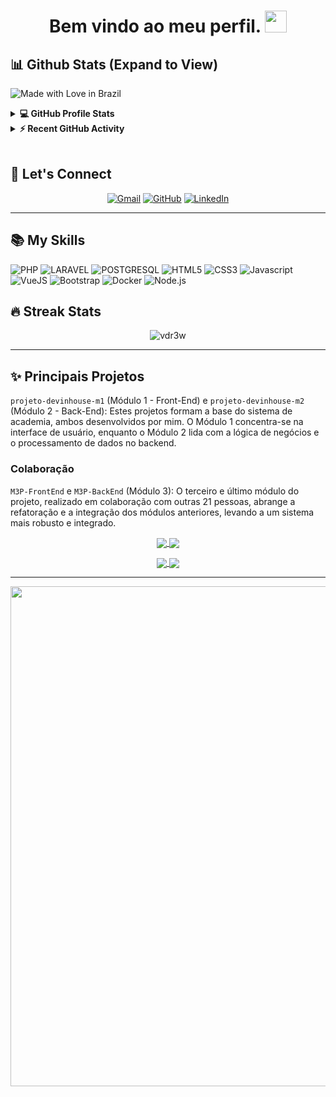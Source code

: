 
<h1 align="center">Bem vindo ao meu perfil. <img src="https://media.giphy.com/media/hvRJCLFzcasrR4ia7z/giphy.gif" width="35"></h1>

## 📊 Github Stats (Expand to View)
![Made with Love in Brazil](https://img.shields.io/badge/Made%20with-Love%20in%20Brazil-green)

<details> 
  <summary><b>💻 GitHub Profile Stats</b></summary>
  <br/>
  <p align="center">
    <a href="https://github.com/vdr3w"><img align="center" src="https://github-readme-stats.vercel.app/api?username=vdr3w&show_icons=true&locale=en&theme=dracula" alt="vdr3w" height="192px"/></a>
	</p>
	<p  align="center">
	  <img src="https://github-readme-stats.vercel.app/api/top-langs?username=vdr3w&show_icons=true&locale=en&layout=compact&theme=dracula" alt="vdr3w" height="192px"/>
	</p>
  <br/>
  <b>Note:</b> Top languages is only a metric of the languages my public code consists of and doesn't reflect experience or skill level.
  </p>
</details>

<details>
  <summary><b>⚡ Recent GitHub Activity</b></summary>
  <br/>
	<a href="https://github.com/vdr3w"><img alt="vDr3w's Activity Graph" src="https://github-readme-activity-graph.vercel.app/graph?username=vdr3w&custom_title=vDr3w's%20Contribution%20Graph&theme=dracula" /></a>
  <br/>

</details>

<br/>

## 🕺 Let's Connect


<p align="center">
	<a href="mailto:drewvieirasocial@gmail.com"><img src="https://img.icons8.com/bubbles/50/000000/gmail.png" alt="Gmail"/></a>
	<a href="https://github.com/vdr3w"><img src="https://img.icons8.com/bubbles/50/000000/github.png" alt="GitHub"/></a>
	<a href="https://linkedin.com/in/vieiradrew"><img src="https://img.icons8.com/bubbles/50/000000/linkedin.png" alt="LinkedIn"/></a>
</p>

---

## 📚 My Skills

![PHP](https://img.shields.io/badge/PHP-777BB4?style=for-the-badge&logo=php&logoColor=white)
![LARAVEL](https://img.shields.io/badge/Laravel-FF2D20?style=for-the-badge&logo=laravel&logoColor=white)
![POSTGRESQL](https://img.shields.io/badge/PostgreSQL-316192?style=for-the-badge&logo=postgresql&logoColor=white)
![HTML5](https://img.shields.io/badge/html5-E34F26?style=for-the-badge&logo=html5&logoColor=black)
![CSS3](https://img.shields.io/badge/css3-1572B6?style=for-the-badge&logo=css3&logoColor=black)
![Javascript](https://img.shields.io/badge/javascript-F7DF1E?style=for-the-badge&logo=javascript&logoColor=black)
![VueJS](https://img.shields.io/badge/Vue.js-35495E?style=for-the-badge&logo=vue.js&logoColor=4FC08D)
![Bootstrap](https://img.shields.io/badge/Bootstrap-563D7C?style=for-the-badge&logo=bootstrap&logoColor=white)
![Docker](https://img.shields.io/badge/Docker-2496ED?style=for-the-badge&logo=docker&logoColor=white)
![Node.js](https://img.shields.io/badge/Node.js-43853D?style=for-the-badge&logo=node.js&logoColor=white)

## 🔥 Streak Stats

<p align="center"><img align="center" src="https://github-readme-streak-stats.herokuapp.com/?user=vdr3w&theme=algolia" alt="vdr3w" /></p>

---

## ✨ Principais Projetos

`projeto-devinhouse-m1` (Módulo 1 - Front-End) e `projeto-devinhouse-m2` (Módulo 2 - Back-End): Estes projetos formam a base do sistema de academia, ambos desenvolvidos por mim. O Módulo 1 concentra-se na interface de usuário, enquanto o Módulo 2 lida com a lógica de negócios e o processamento de dados no backend.

### Colaboração
`M3P-FrontEnd` e `M3P-BackEnd` (Módulo 3): O terceiro e último módulo do projeto, realizado em colaboração com outras 21 pessoas, abrange a refatoração e a integração dos módulos anteriores, levando a um sistema mais robusto e integrado.

<p align="center">
	<a href="https://github.com/vdr3w/proj


<p align="center">
	<a href="https://github.com/vdr3w/projeto-devinhouse-m1">
		<img align="center" src="https://github-readme-stats.vercel.app/api/pin/?username=vdr3w&repo=projeto-devinhouse-m1&hide_border=true&theme=dracula&show_icons=true" />
	</a>
	<a href="https://github.com/vdr3w/projeto-devinhouse-m2">
		<img align="center" src="https://github-readme-stats.vercel.app/api/pin/?username=vdr3w&repo=projeto-devinhouse-m2&hide_border=true&theme=dracula&show_icons=true" />
	</a>
</p>
<p align="center">
	<a href="https://github.com/DEVinHouse-Zucchetti/M3P-FrontEnd">
		<img align="center" src="https://github-readme-stats.vercel.app/api/pin/?username=DEVinHouse-Zucchetti&repo=M3P-FrontEnd&hide_border=true&theme=dracula&show_icons=true" />
	</a>
	<a href="https://github.com/DEVinHouse-Zucchetti/M3P-BackEnd">
		<img align="center" src="https://github-readme-stats.vercel.app/api/pin/?username=DEVinHouse-Zucchetti&repo=M3P-BackEnd&hide_border=true&theme=dracula&show_icons=true" />
	</a>
</p>



---

<p align="center">
<img width=800 src="https://github-profile-trophy.vercel.app/?username=vdr3w&margin-w=10&row=1&theme=gruvbox&no-bg=true"/>
</p>
